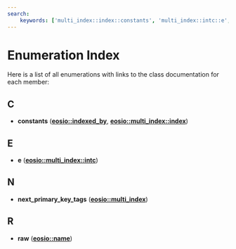 ```yaml
---
search:
    keywords: ['multi_index::index::constants', 'multi_index::intc::e', 'multi_index::next_primary_key_tags', 'name::raw']
---
```


# Enumeration Index

Here is a list of all enumerations with links to the class documentation for each member:
## C

* **constants** ([**eosio::indexed\_by**](structeosio_1_1indexed__by.md#1ad04dd8d771430edeb499c9d03bc9bb60), [**eosio::multi\_index::index**](structeosio_1_1multi__index_1_1index.md#1a014b97a5206ff7807cf7c62e772b8181))


## E

* **e** ([**eosio::multi\_index::intc**](structeosio_1_1multi__index_1_1intc.md#1aa20be69bf60a1b54805679120bda9462))


## N

* **next\_primary\_key\_tags** ([**eosio::multi\_index**](classeosio_1_1multi__index.md#1a840b92a700679f8a9e10abb7096f9a04))


## R

* **raw** ([**eosio::name**](structeosio_1_1name.md#1a1d269720fd7434429216833187173656))


